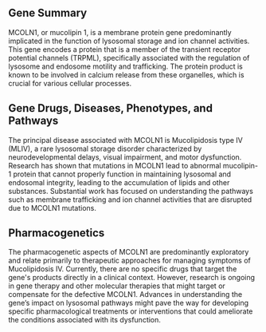 ## Gene Summary
MCOLN1, or mucolipin 1, is a membrane protein gene predominantly implicated in the function of lysosomal storage and ion channel activities. This gene encodes a protein that is a member of the transient receptor potential channels (TRPML), specifically associated with the regulation of lysosome and endosome motility and trafficking. The protein product is known to be involved in calcium release from these organelles, which is crucial for various cellular processes.

## Gene Drugs, Diseases, Phenotypes, and Pathways
The principal disease associated with MCOLN1 is Mucolipidosis type IV (MLIV), a rare lysosomal storage disorder characterized by neurodevelopmental delays, visual impairment, and motor dysfunction. Research has shown that mutations in MCOLN1 lead to abnormal mucolipin-1 protein that cannot properly function in maintaining lysosomal and endosomal integrity, leading to the accumulation of lipids and other substances. Substantial work has focused on understanding the pathways such as membrane trafficking and ion channel activities that are disrupted due to MCOLN1 mutations.

## Pharmacogenetics
The pharmacogenetic aspects of MCOLN1 are predominantly exploratory and relate primarily to therapeutic approaches for managing symptoms of Mucolipidosis IV. Currently, there are no specific drugs that target the gene's products directly in a clinical context. However, research is ongoing in gene therapy and other molecular therapies that might target or compensate for the defective MCOLN1. Advances in understanding the gene’s impact on lysosomal pathways might pave the way for developing specific pharmacological treatments or interventions that could ameliorate the conditions associated with its dysfunction.
